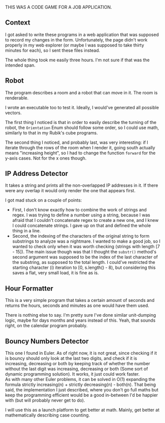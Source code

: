 THIS WAS A CODE GAME FOR A JOB APPLICATION.

## Context

I got asked to write these programs in a web application that was supposed to record my changes in the form. Unfortunately, the page didn't work properly in my web explorer (or maybe I was supposed to take thirty minutes for each), so I sent these files instead.

The whole thing took me easily three hours. I'm not sure if that was the intended span.

## Robot

The program describes a room and a robot that can move in it. The room is renderable.

I wrote an executable too to test it. Ideally, I would've generated all possible vectors.

The first thing I noticed is that in order to easily describe the turning of the robot, the `Orientation` Enum should follow some order, so I could use math, similarly to that in my Rubik's cube programs.

The second thing I noticed, and probably last, was very interesting: if I iterate through the rows of the room when I render it, going south actually means "increasing height", so I had to change the function `forward` for the y-axis cases. Not for the x ones though.


## IP Address Detector

It takes a string and prints all the non-overlapped IP addresses in it. If there were any overlap it would only render the one that appears first.

I got mad stuck on a couple of points:
- First, I don't know exactly how to combine the work of strings and regex. I was trying to define a number using a string, because I was afraid that I couldn't concatenate regex to create a new one, and I knew I could concatenate strings. I gave up on that and defined the whole thing in a line.
- Second, the indexing of the characters of the original string to form substrings to analyze was a nightmare. I wanted to make a good job, so I wanted to check only when it was worth checking (strings with length [7 - 15]). The main issue though was that I thought the `substr()` method's second argument was supposed to be the index of the last character of the substring, as supposed to the total length. I could've restricted the starting character (i) iteration to [0, s.length() - 8), but considering this saves a flat, very small load, it is fine as is.

## Hour Formatter

This is a very simple program that takes a certain amount of seconds and returns the hours, seconds and minutes as one would have them used.

There is nothing else to say. I'm pretty sure I've done similar unit-dumping logic, maybe for days months and years instead of this. Yeah, that sounds right, on the calendar program probably.

## Bouncy Numbers Detector

This one I found in Euler. As of right now, it is not great, since checking if it is bouncy should only look at the last two digits, and check if it is increasing, decreasing or both by keeping track of whether the number without the last digit was increasing, decreasing or both (Some sort of dynamic programming solution). It works, it just could work faster.  
As with many other Euler problems, it can be solved in O(1) expanding the formula strictly increasing(n) + strictly decreasing(n) - both(n). That being said, the implementation I just described, where you don't go full maths but keep the programming efficient would be a good in-between I'd be happier with (but will probably never get to do).

I will use this as a launch platform to get better at math. Mainly, get better at mathematically describing case counting.
